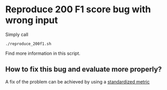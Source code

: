 # Reproduce 200 F1 score bug with wrong input

Simply call

```
./reproduce_200f1.sh
```

Find more information in this script.

## How to fix this bug and evaluate more properly?

A fix of the problem can be achieved by using a [standardized metric](https://https://github.com/flipz357/smatchpp)
